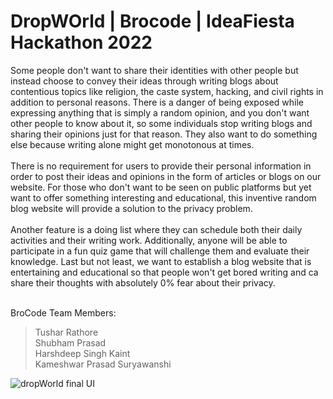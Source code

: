 # DropWOrld | Brocode | IdeaFiesta Hackathon 2022 

Some people don't want to share their identities with other people but instead choose to convey their ideas through writing blogs about contentious topics like religion, the caste system, hacking, and civil rights in addition to personal reasons. There is a danger of being exposed while expressing anything that is simply a random opinion, and you don't want other people to know about it, so some individuals stop writing blogs and sharing their opinions just for that reason. They also want to do something else because writing alone might get monotonous at times.
<br><br>
There is no requirement for users to provide their personal information in order to post their ideas and opinions in the form of articles or blogs on our website. For those who don't want to be seen on public platforms but yet want to offer something interesting and educational, this inventive random blog website will provide a solution to the privacy problem.
<br><br>
Another feature is a doing list where they can schedule both their daily activities and their writing work. Additionally, anyone will be able to participate in a fun quiz game that will challenge them and evaluate their knowledge.
Last but not least, we want to establish a blog website that is entertaining and educational so that people won't get bored writing and ca share their thoughts with absolutely 0% fear about their privacy.
<br><br>

BroCode Team Members:
>Tushar Rathore <br>
>Shubham Prasad <br>
>Harshdeep Singh Kaint <br>
>Kameshwar Prasad Suryawanshi

![dropWorld final UI](https://user-images.githubusercontent.com/108618796/206200376-c4dbfa63-6ce2-40e6-9712-76da0f8a60c9.jpg)
